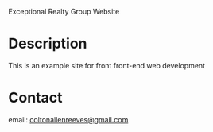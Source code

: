 Exceptional Realty Group Website


# Description

This is an example site for front front-end web development

# Contact

email: coltonallenreeves@gmail.com
